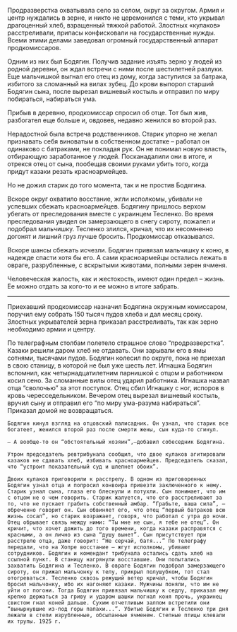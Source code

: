 Продразверстка охватывала село за селом, округ за округом. Армия и центр нуждались в зерне, и никто не церемонился с теми, кто укрывал драгоценный хлеб, взращенный тяжкой работой. Злостных «кулаков» расстреливали, припасы конфисковали на государственные нужды. Всеми этими делами заведовал огромный государственный аппарат продкомиссаров.

Одним из них был Бодягин. Получив задание изъять зерно у людей из родной деревни, он ждал встречи с ними после шестилетней разлуки. Еще мальчишкой выгнал его отец из дому, когда заступился за батрака, избитого за сломанный на вилах зубец. До крови выпорол старший Бодягин сына, после вырезал вишневый костыль и отправил по миру побираться, набираться ума.

Прибыв в деревню, продкомиссар спросил об отце. Тот был жив, разбогател еще больше и, овдовев, недавно женился во второй раз.

Нерадостной была встреча родственников. Старик упорно не желал признавать себя виноватым в собственном достатке – работал он одинаково с батраками, не покладая рук. Он не понимал новую власть, отбирающую заработанное у людей. Посканадалили они в итоге, и отрекся отец от сына, пообещав своими руками убить того, когда придут казаки резать красноармейцев.

Но не дожил старик до того момента, так и не простив Бодягина.

Вскоре округ охватило восстание, жгли исполкомы, убивали не успевших сбежать красноармейцев. Бодягину пришлось верхом убегать от преследования вместе с украинцем Тесленко. Во время преследования увидел он замерзающего в снегу сироту, пожалел и подобрал мальчишку. Тесленко злился, кричал, что их несомненно догонят и лишний груз лучше бросить. Продкомиссар отказывался.

Вскоре шансы сбежать исчезли. Бодягин привязал мальчишку к коню, в надежде спасти хотя бы его. А сами красноармейцы остались лежать в овраге, разрубленные, с вскрытыми животами, полными зерен ячменя.

Человеческая жалость, как и жестокость, имеют один предел – жизнь. Ее можно отдать за кого-то и ее можно в итоге забрать.

--------------------

Приехавший продкомиссар назначил Бодягина окружным комиссаром, поручил ему собрать 150 тысяч пудов хлеба и дал месяц сроку. Злостных укрывателей зерна приказал расстреливать, так как зерно необходимо армии и центру.

По телеграфным столбам полетело страшное слово “продразверстка”. Казаки решили даром хлеб не отдавать. Они зарывали его в ямы сотнями, тысячами пудов. Бодягин колесил по округе, пока не приехал в свою станицу, в которой не был уже шесть лет.
    Игнашка Бодягин вспомнил, как четырнадцатилетним парнишкой с отцом и работником косил сено. За сломанные вилы отец ударил работника. Игнашка назвал отца “сволочью” за этот поступок. Отец сбил Игнашку с ног, испоров в кровь чересседельником. Вечером отец вырезал вишневый костыль, вручил сыну и отправил его “по миру ума-разума набираться”. Приказал домой не возвращаться.
    
    Бодягин кинул взгляд на отцовский палисадник. Он узнал, что старик все богатеет, женился второй раз после смерти жены, сын куда-то сгинул.
    
    — А вообще-то он “обстоятельный хозяин”,—добавил собеседник Бодягина.
    
    Утром председатель ревтрибунала сообщил, что двое кулаков агитировали казаков не сдавать хлеб, избивать красноармейцев. Председатель сказал, что “устроит показательный суд и шлепнет обоих”.
    
    Двоих кулаков приговорили к расстрелу. В одном из приговоренных Бодягин узнал отца и попросил конвоира привезти заключенного к нему. Старик узнал сына, глаза его блеснули и потухли. Сын понимает, что им с отцом не о чем говорить. Старик жалуется, что его расстреливают за то, что не пускает грабить собственный амбар. “Грабьте, ваша сила”, — обреченно говорит он. Сын обвиняет его, что отец “первый батраков всю жизнь сосал”, но старик возражает, говоря, что работал с утра до ночи. Отец обрывает связь между ними: “Ты мне не сын, я тебе не отец”. Он кричит, что хочет дожить до того времени, когда казаки расправятся с красными, а он лично из сына “душу вынет”. Сын присутствует при расстреле отца, даже говорит: “Не серчай, батя...” По телеграфу передали, что на Хопре восстание — жгут исполкомы, убивают сотрудников. Бодягин и комендант трибунала остались сдать хлеб на ссыпной пункт. В станицу нагрянули восставшие. Они попытались захватить Бодягина и Тесленко. В овраге Бодягин подобрал замерзающего сироту, он прижал мальчонку к телу, прикрыл полушубком, тот стал отогреваться. Тесленко сквозь режущий ветер кричал, чтобы Бодягин бросил мальчонку, ибо их нагоняют казаки. Мужчины поняли, что им не уйти от погони. Тогда Бодягин привязал мальчишку к седлу, приказал ему крепко держаться за гриву и ударом шашки погнал коня прочь, украинец свистом гнал коней дальше. Сухим отчетливым залпом встретили они “вынырнувшие из-под горы папахи...”. Убитые Бодягин и Тесленко три дня лежали в степи изрубленные, обсыпанные ячменем. Степные птицы клевали их трупы. 1925 г.
